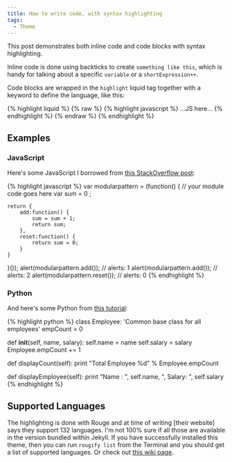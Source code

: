 ```yaml
---
title: How to write code, with syntax highlighting
tags:
  - Theme
---
```


This post demonstrates both inline code and code blocks with syntax highlighting.

<!--more-->

Inline code is done using backticks to create `something like this`, which is handy for talking about a specific `variable` or a `shortExpression++`.

Code blocks are wrapped in the `highlight` liquid tag together with a keyword to define the language, like this:

{% highlight liquid %}
{% raw %}
{% highlight javascript %}
    ...JS here...
{% endhighlight %}
{% endraw %}
{% endhighlight %}

## Examples

### JavaScript

Here's some JavaScript I borrowed from [this StackOverflow post](https://stackoverflow.com/questions/17776940/javascript-module-pattern-with-example):

{% highlight javascript %}
var modularpattern = (function() {
    // your module code goes here
    var sum = 0 ;

    return {
        add:function() {
            sum = sum + 1;
            return sum;
        },
        reset:function() {
            return sum = 0;    
        }  
    }   
}());
alert(modularpattern.add());    // alerts: 1
alert(modularpattern.add());    // alerts: 2
alert(modularpattern.reset());  // alerts: 0
{% endhighlight %}

### Python

And here's some Python from [this tutorial](https://www.tutorialspoint.com/python/python_classes_objects.htm):

{% highlight python %}
class Employee:
   'Common base class for all employees'
   empCount = 0

   def __init__(self, name, salary):
      self.name = name
      self.salary = salary
      Employee.empCount += 1

   def displayCount(self):
     print "Total Employee %d" % Employee.empCount

   def displayEmployee(self):
      print "Name : ", self.name,  ", Salary: ", self.salary
{% endhighlight %}

## Supported Languages

The highlighting is done with Rouge and at time of writing [their website] says they support 132 languages. I'm not 100% sure if all those are available in the version bundled within Jekyll. If you have successfully installed this theme, then you can run `rougify list` from the Terminal and you should get a list of supported languages. Or check out [this wiki page](https://github.com/jneen/rouge/wiki/List-of-supported-languages-and-lexers).
